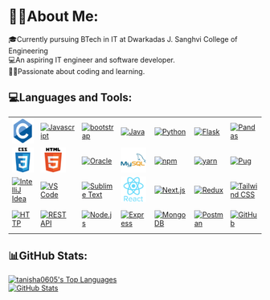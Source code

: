# 👩‍💻About Me: #
🎓Currently pursuing BTech in IT at Dwarkadas J. Sanghvi College of Engineering<br>
💻An aspiring IT engineer and software developer.<br>
🔗🌐Passionate about coding and learning.
  
## 💻Languages and Tools: ##
<table  align=center>
	<tr>
		<td><a href="https://www.cprogramming.com/" target="_blank" rel="noreferrer"> <img src="https://raw.githubusercontent.com/devicons/devicon/master/icons/c/c-original.svg" alt="C" title="C" width="50" height="50"/></a></td>
		<td><a href="https://www.w3schools.com/js/" target="_blank" rel="noreferrer"> <img src="https://user-images.githubusercontent.com/25181517/117447155-6a868a00-af3d-11eb-9cfe-245df15c9f3f.png" alt="Javascript" title="Javascript" width="50" height="50"/></a></td>
		<td><a href="https://getbootstrap.com" target="_blank" rel="noreferrer"> <img src="https://user-images.githubusercontent.com/25181517/183898054-b3d693d4-dafb-4808-a509-bab54cf5de34.png" alt="bootstrap" title="Bootstrap" width="50" height="50"/> </a> </td> 
		<td><a href="https://www.java.com" target="_blank" rel="noreferrer"> <img src="https://user-images.githubusercontent.com/25181517/117201156-9a724800-adec-11eb-9a9d-3cd0f67da4bc.png" alt="Java" title="Java" width="50" height="50"/> </a></td>
		<td><a href="https://www.python.org/" target="_blank" rel="noreferrer"> <img src="https://user-images.githubusercontent.com/25181517/183423507-c056a6f9-1ba8-4312-a350-19bcbc5a8697.png" alt="Python" title="Python" width="50" height="50"/> </a> </td>
		<td><a href="https://flask.palletsprojects.com/" target="_blank" rel="noreferrer"> <img src="https://icon.icepanel.io/Technology/png-shadow-512/Flask.png" alt="Flask" title="Flask" width="50" height="50"/> </a> </td>
		<td><a href="https://pandas.pydata.org/" target="_blank" rel="noreferrer"> <img src="https://pandas.pydata.org/static/img/pandas_secondary_white.svg" alt="Pandas" title="Pandas" width="50" height="50"/> </a> </td>
		<td><a href="https://matplotlib.org/" target="_blank" rel="noreferrer"> <img src="https://upload.wikimedia.org/wikipedia/commons/thumb/8/84/Matplotlib_icon.svg/1200px-Matplotlib_icon.svg.png" alt="Matplotlib" title="Matplotlib" width="50" height="50"/> </a> </td>
		<td><a href="https://seaborn.pydata.org/" target="_blank" rel="noreferrer"> <img src="https://user-images.githubusercontent.com/315810/92161415-9e357100-edfe-11ea-917d-f9e33fd60741.png" alt="Seaborn" title="Seaborn" width="50" height="50"/> </a> </td>
	</tr>
	<tr>
		<td><a href="https://www.w3schools.com/css/" target="_blank" rel="noreferrer"> <img src="https://raw.githubusercontent.com/devicons/devicon/master/icons/css3/css3-original-wordmark.svg" alt="css3" title="CSS" width="50" height="50"/> </a> </td>
 		<td><a href="https://www.w3.org/html/" target="_blank" rel="noreferrer"> <img src="https://raw.githubusercontent.com/devicons/devicon/master/icons/html5/html5-original-wordmark.svg" alt="html5" title="HTML" width="50" height="50"/> </a></td>
		<td><a href="https://www.oracle.com/in/database/technologies/appdev/sql.html" target="_blank" rel="noreferrer"> <img src="https://user-images.githubusercontent.com/25181517/117208736-bdedc080-adf5-11eb-912f-61c7d43705f6.png" alt="Oracle" title="Oracle" width="50" height="50"/> </a></td>
  		<td><a href="https://www.mysql.com/" target="_blank" rel="noreferrer"> <img src="https://raw.githubusercontent.com/devicons/devicon/master/icons/mysql/mysql-original-wordmark.svg" alt="mysql" title="MySQL" width="50" height="50"/> </a></td>
		<td><a href="https://www.npmjs.com/" target="_blank" rel="noreferrer"> <img src="https://user-images.githubusercontent.com/25181517/121401671-49102800-c959-11eb-9f6f-74d49a5e1774.png" alt="npm" title="npm" width="50" height="50"/> </a> </td>
		<td><a href="https://yarnpkg.com/" target="_blank" rel="noreferrer"> <img src="https://user-images.githubusercontent.com/25181517/183049794-a3dfaddd-22ee-4ffe-b0b4-549ccd4879f9.png" alt="yarn" title="yarn" width="50" height="50"/> </a> </td>	
		<td><a href="https://pugjs.org/" target="_blank" rel="noreferrer"> <img src="https://github.com/marwin1991/profile-technology-icons/assets/136815194/85880a3a-e65b-4e4b-a102-6c3f225b9aba" alt="Pug" title="Pug" width="50" height="50"/> </a> </td>
		<td><a href="https://vitejs.dev/" target="_blank" rel="noreferrer"> <img src="https://github-production-user-asset-6210df.s3.amazonaws.com/62091613/261395532-b40892ef-efb8-4b0e-a6b5-d1cfc2f3fc35.png" alt="Vite" title="Vite" width="50" height="50"/> </a> </td>
		<td><a href="https://numpy.org/" target="_blank" rel="noreferrer"> <img src="https://numpy.org/images/logo.svg" alt="NumPy" title="NumPy" width="50" height="50"/> </a> </td>
	</tr>
	<tr>
		<td><a href="https://www.jetbrains.com/idea/" target="_blank" rel="noreferrer"><img src="https://user-images.githubusercontent.com/25181517/192108890-200809d1-439c-4e23-90d3-b090cf9a4eea.png"  alt="IntelliJ Idea" title="IntelliJ Idea" width="50" height="50" ></a></td> 
		<td><a href="https://code.visualstudio.com/" target="_blank" rel="noreferrer"><img src="https://code.visualstudio.com/assets/images/code-stable.png"  alt="VS Code" title="VS Code" width="50" height="50" ></a></td>
	 	<td><a href="https://www.sublimetext.com/" target="_blank" rel="noreferrer"> <img src="https://user-images.githubusercontent.com/25181517/190887576-6653f877-8439-4521-82f3-403086ead892.png" alt="Sublime Text" title="Sublime Text" width="50" height="50"/> </a> </td>
		<td><a href="https://react.dev/" target="_blank" rel="noreferrer"><img src="https://raw.githubusercontent.com/devicons/devicon/master/icons/react/react-original-wordmark.svg"  alt="React" title="React.js" width="50" height="50" ></a></td> 
		<td><a href="https://nextjs.org/" target="_blank" rel="noreferrer"><img src="https://github.com/marwin1991/profile-technology-icons/assets/136815194/5f8c622c-c217-4649-b0a9-7e0ee24bd704"  alt="Next.js" title="Next.js" width="50" height="50" ></a></td> 
		<td><a href="https://redux.js.org/" target="_blank" rel="noreferrer"> <img src="https://user-images.githubusercontent.com/25181517/187896150-cc1dcb12-d490-445c-8e4d-1275cd2388d6.png" alt="Redux" title="Redux" width="50" height="50"/> </a> </td>
		<td><a href="https://tailwindcss.com/" target="_blank" rel="noreferrer"> <img src="https://www.vectorlogo.zone/logos/tailwindcss/tailwindcss-icon.svg" alt="Tailwind CSS" title="Tailwind CSS" width="50" height="50"/> </a> </td>
		<td><a href="https://www.canva.com/" target="_blank" rel="noreferrer"><img src="https://upload.wikimedia.org/wikipedia/commons/0/08/Canva_icon_2021.svg"  alt="Canva" title="Canva" width="50" height="50" ></a></td>
		<td><a href="https://www.figma.com/" target="_blank" rel="noreferrer"> <img src="https://user-images.githubusercontent.com/25181517/189715289-df3ee512-6eca-463f-a0f4-c10d94a06b2f.png" alt="Figma" title="Figma" width="50" height="50"/> </a> </td>
	</tr>
	<tr>
		<td><a href="https://developer.mozilla.org/en-US/docs/Web/HTTP" target="_blank" rel="noreferrer"> <img src="https://user-images.githubusercontent.com/25181517/192107854-765620d7-f909-4953-a6da-36e1ef69eea6.png" alt="HTTP" title="HTTP" width="50" height="50"/> </a> </td>
		<td><a href="https://www.geeksforgeeks.org/rest-api-introduction/" target="_blank" rel="noreferrer"> <img src="https://user-images.githubusercontent.com/25181517/192107858-fe19f043-c502-4009-8c47-476fc89718ad.png" alt="REST API" title="REST API" width="50" height="50"/> </a> </td>
	 	<td><a href="https://nodejs.org/en" target="_blank" rel="noreferrer"><img src="https://icon.icepanel.io/Technology/svg/Node.js.svg"  alt="Node.js" title="Node.js" width="50" height="50" ></a></td> 
		<td><a href="https://expressjs.com/" target="_blank" rel="noreferrer"><img src="https://user-images.githubusercontent.com/25181517/183859966-a3462d8d-1bc7-4880-b353-e2cbed900ed6.png"  alt="Express" title="Express" width="50" height="50" ></a></td> 
	 	<td><a href="https://www.mongodb.com/" target="_blank" rel="noreferrer"><img src="https://www.vectorlogo.zone/logos/mongodb/mongodb-icon.svg"  alt="MongoDB" title="MongoDB" width="50" height="50" ></a></td>
		<td><a href="https://www.postman.com/" target="_blank" rel="noreferrer"><img src="https://user-images.githubusercontent.com/25181517/192109061-e138ca71-337c-4019-8d42-4792fdaa7128.png"  alt="Postman" title="Postman" width="50" height="50" ></a></td>
		<td><a href="https://github.com/" target="_blank" rel="noreferrer"> <img src="https://user-images.githubusercontent.com/25181517/192108374-8da61ba1-99ec-41d7-80b8-fb2f7c0a4948.png" alt="GitHub" title="GitHub" width="50" height="50"/> </a> </td>
		<td><a href="https://git-scm.com/" target="_blank" rel="noreferrer"> <img src="https://user-images.githubusercontent.com/25181517/192108372-f71d70ac-7ae6-4c0d-8395-51d8870c2ef0.png" alt="Git" title="Git" width="50" height="50"/> </a> </td>
		<td><a href="https://jupyter.org/" target="_blank" rel="noreferrer"> <img src="https://user-images.githubusercontent.com/25181517/183914128-3fc88b4a-4ac1-40e6-9443-9a30182379b7.png" alt="Jupyter Notebook" title="Jupyter Notebook" width="50" height="50" /> </a> </td>
	</tr>
</table>


## 📊GitHub Stats: ##
<a href="https://github-readme-stats.vercel.app/api/top-langs/?username=tanisha0605&layout=donut-vertical" target="_blank">
  <img src="https://github-readme-stats.vercel.app/api/top-langs/?username=tanisha0605&layout=donut-vertical" alt="tanisha0605's Top Languages" />
</a><br>
<a href="https://github-readme-stats.vercel.app/api?username=tanisha0605&theme=default_repocard&show_icons=true" target="_blank">
  <img src="https://github-readme-stats.vercel.app/api?username=tanisha0605&theme=default_repocard&show_icons=true" alt="GitHub Stats" />
</a>
<!--
<a href="https://github-contributor-stats.vercel.app/api?username=tanisha0605&limit=10&theme=dark&combine_all_yearly_contributions=true" target="_blank">
  <img src="https://github-contributor-stats.vercel.app/api?username=tanisha0605&limit=10&theme=dark&combine_all_yearly_contributions=true" alt="tanisha0605's Top Contributed Repo" />
</a>
-->









